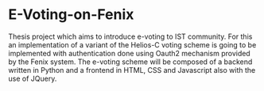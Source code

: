 # E-Voting-on-Fenix
Thesis project which aims to introduce e-voting to IST community. For this an implementation of a variant of the Helios-C voting scheme is going to be implemented with authentication done using Oauth2 mechanism provided by the Fenix system. The e-voting scheme will be composed of a backend written in Python and a frontend in HTML, CSS and Javascript also with the use of JQuery.

